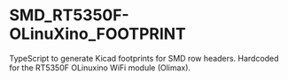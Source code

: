# SMD\_RT5350F-OLinuXino\_FOOTPRINT

TypeScript to generate Kicad footprints for SMD row headers.
Hardcoded for the RT5350F OLinuxino WiFi module (Olimax).
